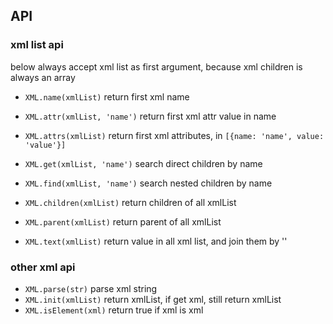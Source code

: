 API
---

### xml list api

below always accept xml list as first argument, because xml children is always an array

- `XML.name(xmlList)` return first xml name
- `XML.attr(xmlList, 'name')` return first xml attr value in name
- `XML.attrs(xmlList)` return first xml attributes, in `[{name: 'name', value: 'value'}]`

- `XML.get(xmlList, 'name')` search direct children by name
- `XML.find(xmlList, 'name')` search nested children by name
- `XML.children(xmlList)` return children of all xmlList
- `XML.parent(xmlList)` return parent of all xmlList

- `XML.text(xmlList)` return value in all xml list, and join them by ''


### other xml api

- `XML.parse(str)` parse xml string
- `XML.init(xmlList)` return xmlList, if get xml, still return xmlList
- `XML.isElement(xml)` return true if xml is xml
